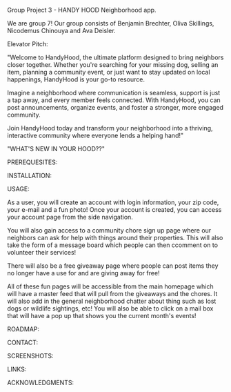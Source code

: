 Group Project 3 - HANDY HOOD Neighborhood app.

We are group 7! Our group consists of Benjamin Brechter, Oliva Skillings, Nicodemus Chinouya and Ava Deisler.

Elevator Pitch:

"Welcome to HandyHood, the ultimate platform designed to bring neighbors closer together. Whether you're searching for your missing dog, selling an item, planning a community event, or just want to stay updated on local happenings, HandyHood is your go-to resource.

Imagine a neighborhood where communication is seamless, support is just a tap away, and every member feels connected. With HandyHood, you can post announcements, organize events, and foster a stronger, more engaged community.

Join HandyHood today and transform your neighborhood into a thriving, interactive community where everyone lends a helping hand!"

"WHAT'S NEW IN YOUR HOOD??"

PREREQUESITES:

INSTALLATION:

USAGE:

As a user, you will create an account with login information, your zip code, your e-mail and a fun photo! Once your account is created, you can access your account page from the side navigation.

You will also gain access to a community chore sign up page where our neighbors can ask for help with things around their properties. This will also take the form of a message board which people can then ccomment on to volunteer their services!

There will also be a free giveaway page where people can post items they no longer have a use for and are giving away for free!

All of these fun pages will be accessible from the main homepage which will have a master feed that will pull from the giveaways and the chores. It will also add in the general neighborhood chatter about thing such as lost dogs or wildlife sightings, etc! You will also be able to click on a mail box that will have a pop up that shows you the current month's events!

ROADMAP:

CONTACT:

SCREENSHOTS:

LINKS:

ACKNOWLEDGMENTS:
